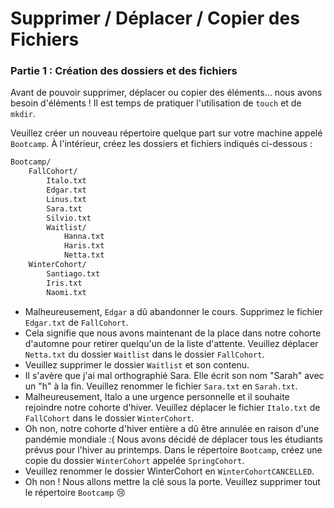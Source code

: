# Supprimer / Déplacer / Copier des Fichiers

### Partie 1 : Création des dossiers et des fichiers
Avant de pouvoir supprimer, déplacer ou copier des éléments... nous avons besoin d'éléments ! Il est temps de pratiquer l'utilisation de `touch` et de `mkdir`.

Veuillez créer un nouveau répertoire quelque part sur votre machine appelé `Bootcamp`. À l'intérieur, créez les dossiers et fichiers indiqués ci-dessous :

```bash
Bootcamp/
	FallCohort/
		Italo.txt
		Edgar.txt
		Linus.txt
		Sara.txt 
		Silvio.txt
		Waitlist/
			Hanna.txt
			Haris.txt
			Netta.txt
	WinterCohort/
		Santiago.txt
		Iris.txt
		Naomi.txt
```

* Malheureusement, `Edgar` a dû abandonner le cours. Supprimez le fichier `Edgar.txt` de `FallCohort`.
* Cela signifie que nous avons maintenant de la place dans notre cohorte d'automne pour retirer quelqu'un de la liste d'attente. Veuillez déplacer `Netta.txt` du dossier `Waitlist` dans le dossier `FallCohort`.
* Veuillez supprimer le dossier `Waitlist` et son contenu.
* Il s'avère que j'ai mal orthographié Sara. Elle écrit son nom "Sarah" avec un "h" à la fin. Veuillez renommer le fichier `Sara.txt` en `Sarah.txt`.
* Malheureusement, Italo a une urgence personnelle et il souhaite rejoindre notre cohorte d'hiver. Veuillez déplacer le fichier `Italo.txt` de `FallCohort` dans le dossier `WinterCohort`.
* Oh non, notre cohorte d'hiver entière a dû être annulée en raison d'une pandémie mondiale :( Nous avons décidé de déplacer tous les étudiants prévus pour l'hiver au printemps. Dans le répertoire `Bootcamp`, créez une copie du dossier `WinterCohort` appelée `SpringCohort`.
* Veuillez renommer le dossier WinterCohort en `WinterCohortCANCELLED`.
* Oh non ! Nous allons mettre la clé sous la porte. Veuillez supprimer tout le répertoire `Bootcamp` 😢

